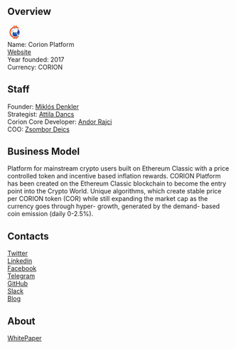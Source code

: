 ## Overview
![logo](../projects/logo/corion_platform.png)  
Name: Corion Platform  
[Website](https://www.corion.io/)  
Year founded: 2017  
Currency: CORION  
## Staff
Founder: [Miklós Denkler](../people/miklós_denkler.md)  
Strategist: [Attila Dancs](../people/attila_dancs.md)  
Corion Core Developer: [Andor Rajci](../people/andor_rajci.md)  
COO: [Zsombor Deics](../people/zsombor_deics.md)
## Business Model	
Platform for mainstream crypto users built on Ethereum Classic with a price controlled token and incentive based inflation rewards. CORION Platform has been created on the Ethereum Classic blockchain to become the entry point into the Crypto World. Unique algorithms, which create stable price per CORION token (COR) while still expanding the market cap as the currency goes through hyper- growth, generated  by the demand- based coin emission (daily 0-2.5%).
## Contacts  
[Twitter](https://twitter.com/CorionPlatform)  
[Linkedin](https://www.linkedin.com/company/18072189/)  
[Facebook](https://www.facebook.com/CORIONPlatform/)  
[Telegram](https://t.me/joinchat/AAAAAA4kUO4TO8tF9E6eSg)  
[GitHub](https://github.com/CORIONplatform)  
[Slack](https://corionplatform.slack.com/join/shared_invite/MjM1MzY4OTQ3Mjg3LTE1MDQxNTgyNDAtZDg5ZjI0YTVhMA)  
[Blog](http://blog.corion.io/)  
## About  
[WhitePaper](https://corion.io/doc/essentialwhitepaper_v1_pub.pdf) 

